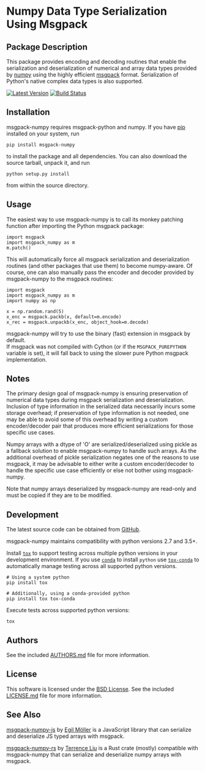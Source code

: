 <!---
-*- mode:markdown -*-
vi:ft=markdown
-->
Numpy Data Type Serialization Using Msgpack
===========================================

Package Description
-------------------
This package provides encoding and decoding routines that enable the
serialization and deserialization of numerical and array data types provided by 
[numpy](http://www.numpy.org/) using the highly efficient
[msgpack](http://msgpack.org/) format. Serialization of Python's
native complex data types is also supported.

[![Latest Version](https://img.shields.io/pypi/v/msgpack-numpy.svg)](https://pypi.python.org/pypi/msgpack-numpy)
[![Build Status](https://travis-ci.org/lebedov/msgpack-numpy.svg?branch=master)](https://travis-ci.org/lebedov/msgpack-numpy)

Installation
------------
msgpack-numpy requires msgpack-python and numpy. If you 
have [pip](http://www.pip-installer.org/) installed on your
system, run

    pip install msgpack-numpy

to install the package and all dependencies. You can also download 
the source tarball, unpack it, and run

    python setup.py install

from within the source directory.

Usage
-----
The easiest way to use msgpack-numpy is to call its monkey patching
function after importing the Python msgpack package:

    import msgpack
    import msgpack_numpy as m
    m.patch()

This will automatically force all msgpack serialization and deserialization
routines (and other packages that use them) to become numpy-aware. 
Of course, one can also manually pass the encoder and 
decoder provided by msgpack-numpy to the msgpack routines:

    import msgpack
    import msgpack_numpy as m
    import numpy as np

    x = np.random.rand(5)
    x_enc = msgpack.packb(x, default=m.encode)
    x_rec = msgpack.unpackb(x_enc, object_hook=m.decode)

msgpack-numpy will try to use the binary (fast) extension in msgpack by default.  
If msgpack was not compiled with Cython (or if the ``MSGPACK_PUREPYTHON`` 
variable is set), it will fall back to using the slower pure Python msgpack 
implementation.

Notes
-----
The primary design goal of msgpack-numpy is ensuring preservation of numerical
data types during msgpack serialization and deserialization. Inclusion of type
information in the serialized data necessarily incurs some storage overhead; if
preservation of type information is not needed, one may be able to avoid some
of this overhead by writing a custom encoder/decoder pair that produces more
efficient serializations for those specific use cases. 

Numpy arrays with a dtype of 'O' are serialized/deserialized using pickle as 
a fallback solution to enable msgpack-numpy to handle
such arrays. As the additional overhead of pickle serialization negates one
of the reasons to use msgpack, it may be advisable to either write a custom
encoder/decoder to handle the specific use case efficiently or else not bother
using msgpack-numpy.

Note that numpy arrays deserialized by msgpack-numpy are read-only and must be copied 
if they are to be modified.

Development
-----------
The latest source code can be obtained from [GitHub](https://github.com/lebedov/msgpack-numpy/).

msgpack-numpy maintains compatibility with python versions 2.7 and 3.5+.

Install [`tox`](https://tox.readthedocs.io/en/latest/) to support testing
across multiple python versions in your development environment. If you
use [`conda`](https://docs.conda.io/en/latest/) to install `python` use
[`tox-conda`](https://github.com/tox-dev/tox-conda) to automatically manage
testing across all supported python versions.
    
    # Using a system python
    pip install tox

    # Additionally, using a conda-provided python
    pip install tox tox-conda

Execute tests across supported python versions:
    
    tox

Authors
-------
See the included [AUTHORS.md](https://github.com/lebedov/msgpack-numpy/blob/master/AUTHORS.md) file for 
more information.

License
-------
This software is licensed under the [BSD License](http://www.opensource.org/licenses/bsd-license).
See the included [LICENSE.md](https://github.com/lebedov/msgpack-numpy/blob/master/LICENSE.md) file for 
more information.

See Also
--------
[msgpack-numpy-js](https://github.com/emerald-geomodelling/msgpack-numpy-js) by 
[Egil Möller](https://github.com/redhog) is a JavaScript library that can 
serialize and deserialize JS typed arrays with msgpack.

[msgpack-numpy-rs](https://github.com/clearviewai/msgpack-numpy-rs) by [
Terrence Liu](https://github.com/terencezl) is a Rust crate (mostly) compatible with msgpack-numpy 
that can serialize and deserialize numpy arrays with msgpack.
